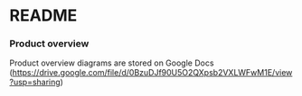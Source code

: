 # README #


### Product overview ###
Product overview diagrams are stored on Google Docs
(https://drive.google.com/file/d/0BzuDJf90U5O2QXpsb2VXLWFwM1E/view?usp=sharing)